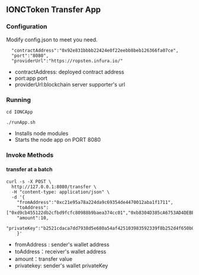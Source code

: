 ## IONCToken Transfer App

### Configuration

Modify config.json to meet you need.

```
  "contractAddress":"0x92e831bbbb22424e0f22eebb8beb126366fa07ce",
  "port":"8080",
  "providerUrl":"https://ropsten.infura.io/"

```
- contractAddress: deployed contract address
- port:app port 
- providerUrl:blockchain server supporter's url

### Running
```
cd IONCApp

./runApp.sh

```

* Installs node modules
* Starts the node app on PORT 8080

### Invoke Methods

#### transfer at a batch

```
curl -s -X POST \
  http://127.0.0.1:8080/transfer \
  -H "content-type: application/json" \
  -d '{
	"fromAddress":"0xc21e95a78a224da9c69354de4470012aba1f1711",
	"toAddress":["0xd9cb455122db2cfbd9fcfc80988b9baea374cc01","0xb8304D385cA6753AD4DEBEe8175757126AdE5A00"],
	"amount":10,
	"privateKey":"b2521cdaca7dd7938d5e680a54af425103983592339f8b252d4f650b0b1d877e"
    }'
```
- fromAddress : sender's wallet address
- toAddress：receiver's wallet address
- amount：transfer value 
- privatekey: sender's wallet privateKey